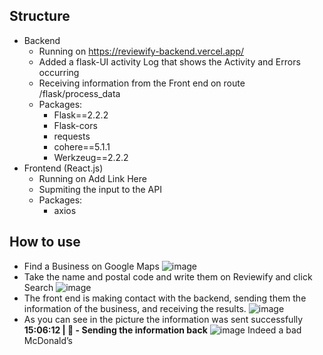 ## Structure
- Backend
  * Running on https://reviewify-backend.vercel.app/
  * Added a flask-UI activity Log that shows the Activity and Errors occurring
  * Receiving information from the Front end on route /flask/process_data
  * Packages:
    * Flask==2.2.2
    * Flask-cors
    * requests
    * cohere==5.1.1
    * Werkzeug==2.2.2
- Frontend (React.js)
  * Running on Add Link Here
  * Supmiting the input to the API
  * Packages:
    * axios
## How to use
- Find a Business on Google Maps
 ![image](https://github.com/AndrewidRizk/Reviewify-Business/assets/97995173/ab2d583f-e881-4ba6-82c8-b2664ba7611e)
- Take the name and postal code and write them on Reviewify and click Search
  ![image](https://github.com/AndrewidRizk/Reviewify-Business/assets/97995173/ad2782e9-0c96-46d1-a5b2-ae5f48192481)
- The front end is making contact with the backend, sending them the information of the business, and receiving the results.
  ![image](https://github.com/AndrewidRizk/Reviewify-Business/assets/97995173/7f3c5327-9aac-416c-b98a-0416f108d1fb)
- As you can see in the picture the information was sent successfully **15:06:12 | 📨 - Sending the information back**
  ![image](https://github.com/AndrewidRizk/Reviewify-Business/assets/97995173/c889f289-3907-4dde-b956-1632ee0359a0)
Indeed a bad McDonald’s
